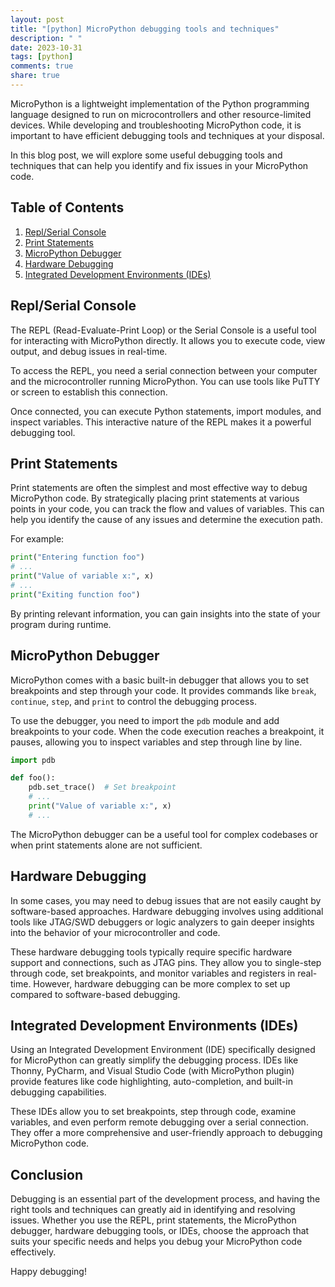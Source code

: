 ```yaml
---
layout: post
title: "[python] MicroPython debugging tools and techniques"
description: " "
date: 2023-10-31
tags: [python]
comments: true
share: true
---
```


MicroPython is a lightweight implementation of the Python programming language designed to run on microcontrollers and other resource-limited devices. While developing and troubleshooting MicroPython code, it is important to have efficient debugging tools and techniques at your disposal.

In this blog post, we will explore some useful debugging tools and techniques that can help you identify and fix issues in your MicroPython code.

## Table of Contents

1. [Repl/Serial Console](#repl-serial-console)
2. [Print Statements](#print-statements)
3. [MicroPython Debugger](#micropython-debugger)
4. [Hardware Debugging](#hardware-debugging)
5. [Integrated Development Environments (IDEs)](#integrated-development-environments-ides)

## Repl/Serial Console

The REPL (Read-Evaluate-Print Loop) or the Serial Console is a useful tool for interacting with MicroPython directly. It allows you to execute code, view output, and debug issues in real-time.

To access the REPL, you need a serial connection between your computer and the microcontroller running MicroPython. You can use tools like PuTTY or screen to establish this connection.

Once connected, you can execute Python statements, import modules, and inspect variables. This interactive nature of the REPL makes it a powerful debugging tool.

## Print Statements

Print statements are often the simplest and most effective way to debug MicroPython code. By strategically placing print statements at various points in your code, you can track the flow and values of variables. This can help you identify the cause of any issues and determine the execution path.

For example:

```python
print("Entering function foo")
# ...
print("Value of variable x:", x)
# ...
print("Exiting function foo")
```

By printing relevant information, you can gain insights into the state of your program during runtime.

## MicroPython Debugger

MicroPython comes with a basic built-in debugger that allows you to set breakpoints and step through your code. It provides commands like `break`, `continue`, `step`, and `print` to control the debugging process.

To use the debugger, you need to import the `pdb` module and add breakpoints to your code. When the code execution reaches a breakpoint, it pauses, allowing you to inspect variables and step through line by line.

```python
import pdb

def foo():
    pdb.set_trace()  # Set breakpoint
    # ...
    print("Value of variable x:", x)
    # ...
```

The MicroPython debugger can be a useful tool for complex codebases or when print statements alone are not sufficient.

## Hardware Debugging

In some cases, you may need to debug issues that are not easily caught by software-based approaches. Hardware debugging involves using additional tools like JTAG/SWD debuggers or logic analyzers to gain deeper insights into the behavior of your microcontroller and code.

These hardware debugging tools typically require specific hardware support and connections, such as JTAG pins. They allow you to single-step through code, set breakpoints, and monitor variables and registers in real-time. However, hardware debugging can be more complex to set up compared to software-based debugging.

## Integrated Development Environments (IDEs)

Using an Integrated Development Environment (IDE) specifically designed for MicroPython can greatly simplify the debugging process. IDEs like Thonny, PyCharm, and Visual Studio Code (with MicroPython plugin) provide features like code highlighting, auto-completion, and built-in debugging capabilities.

These IDEs allow you to set breakpoints, step through code, examine variables, and even perform remote debugging over a serial connection. They offer a more comprehensive and user-friendly approach to debugging MicroPython code.

## Conclusion

Debugging is an essential part of the development process, and having the right tools and techniques can greatly aid in identifying and resolving issues. Whether you use the REPL, print statements, the MicroPython debugger, hardware debugging tools, or IDEs, choose the approach that suits your specific needs and helps you debug your MicroPython code effectively. 

Happy debugging!